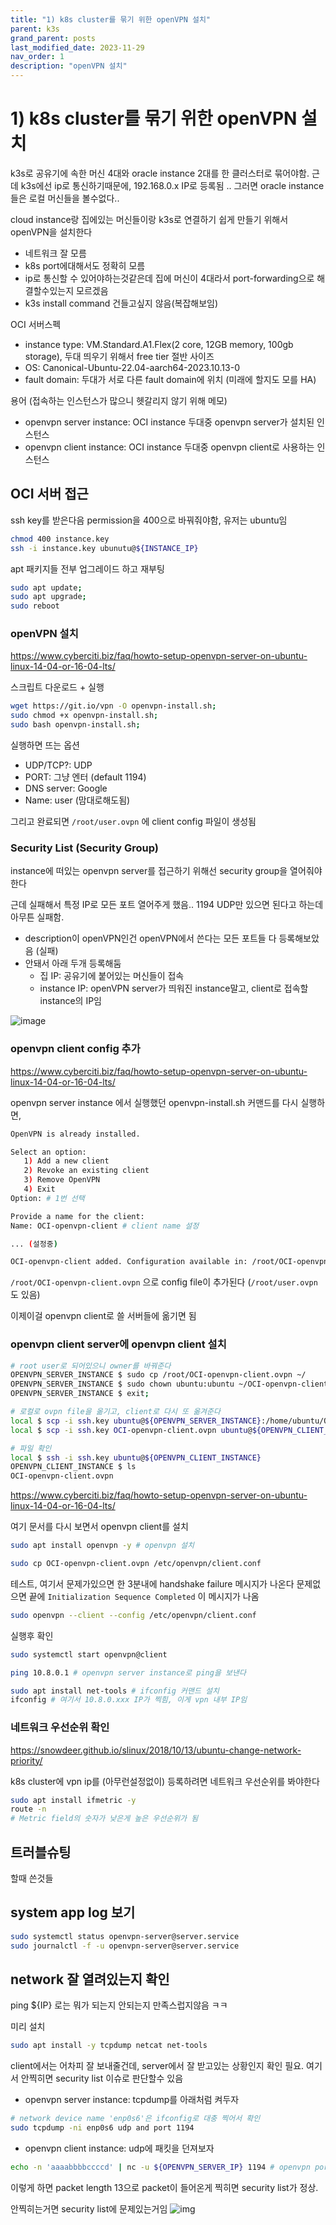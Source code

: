 ```yaml
---
title: "1) k8s cluster를 묶기 위한 openVPN 설치"
parent: k3s
grand_parent: posts
last_modified_date: 2023-11-29
nav_order: 1
description: "openVPN 설치"
---
```


# 1) k8s cluster를 묶기 위한 openVPN 설치

k3s로 공유기에 속한 머신 4대와 oracle instance 2대를 한 클러스터로 묶어야함. 근데 k3s에선 ip로 통신하기때문에, 192.168.0.x IP로 등록됨 .. 그러면 oracle instance들은 로컬 머신들을 볼수없다..

cloud instance랑 집에있는 머신들이랑 k3s로 연결하기 쉽게 만들기 위해서 openVPN을 설치한다

- 네트워크 잘 모름
- k8s port에대해서도 정확히 모름
- ip로 통신할 수 있어야하는것같은데 집에 머신이 4대라서 port-forwarding으로 해결할수있는지 모르겠음
- k3s install command 건들고싶지 않음(복잡해보임)

OCI 서버스펙
- instance type: VM.Standard.A1.Flex(2 core, 12GB memory, 100gb storage), 두대 띄우기 위해서 free tier 절반 사이즈
- OS: Canonical-Ubuntu-22.04-aarch64-2023.10.13-0
- fault domain: 두대가 서로 다른 fault domain에 위치 (미래에 할지도 모를 HA)

용어 (접속하는 인스턴스가 많으니 헷갈리지 않기 위해 메모)
- openvpn server instance: OCI instance 두대중 openvpn server가 설치된 인스턴스
- openvpn client instance: OCI instance 두대중 openvpn client로 사용하는 인스턴스


## OCI 서버 접근
ssh key를 받은다음 permission을 400으로 바꿔줘야함, 유저는 ubuntu임
```sh
chmod 400 instance.key
ssh -i instance.key ubunutu@${INSTANCE_IP}
```

apt 패키지들 전부 업그레이드 하고 재부팅
```sh
sudo apt update;
sudo apt upgrade;
sudo reboot
```

### openVPN 설치

https://www.cyberciti.biz/faq/howto-setup-openvpn-server-on-ubuntu-linux-14-04-or-16-04-lts/

스크립트 다운로드 + 실행
```sh
wget https://git.io/vpn -O openvpn-install.sh;
sudo chmod +x openvpn-install.sh;
sudo bash openvpn-install.sh;
```

실행하면 뜨는 옵션
- UDP/TCP?: UDP
- PORT: 그냥 엔터 (default 1194)
- DNS server: Google
- Name: user (맘대로해도됨)

그리고 완료되면 `/root/user.ovpn` 에 client config 파일이 생성됨

### Security List (Security Group)
instance에 떠있는 openvpn server를 접근하기 위해선 security group을 열어줘야한다

근데 실패해서 특정 IP로 모든 포트 열어주게 했음..
1194 UDP만 있으면 된다고 하는데 아무튼 실패함.

- description이 openVPN인건 openVPN에서 쓴다는 모든 포트들 다 등록해보았음 (실패)
- 안돼서 아래 두개 등록해둠
  - 집 IP: 공유기에 붙어있는 머신들이 접속
  - instance IP: openVPN server가 띄워진 instance말고, client로 접속할 instance의 IP임

![image](openvpn/1.jpg)

### openvpn client config 추가
https://www.cyberciti.biz/faq/howto-setup-openvpn-server-on-ubuntu-linux-14-04-or-16-04-lts/

openvpn server instance 에서 실행했던 openvpn-install.sh 커맨드를 다시 실행하면,
```sh
OpenVPN is already installed.

Select an option:
   1) Add a new client
   2) Revoke an existing client
   3) Remove OpenVPN
   4) Exit
Option: # 1번 선택 

Provide a name for the client:
Name: OCI-openvpn-client # client name 설정

... (설정중)

OCI-openvpn-client added. Configuration available in: /root/OCI-openvpn-client.ovpn

```

`/root/OCI-openvpn-client.ovpn` 으로 config file이 추가된다
(`/root/user.ovpn` 도 있음)

이제이걸 openvpn client로 쓸 서버들에 옮기면 됨

### openvpn client server에 openvpn client 설치

```sh
# root user로 되어있으니 owner를 바꿔준다
OPENVPN_SERVER_INSTANCE $ sudo cp /root/OCI-openvpn-client.ovpn ~/
OPENVPN_SERVER_INSTANCE $ sudo chown ubuntu:ubuntu ~/OCI-openvpn-client.ovpn
OPENVPN_SERVER_INSTANCE $ exit;

# 로컬로 ovpn file을 옮기고, client로 다시 또 옮겨준다
local $ scp -i ssh.key ubuntu@${OPENVPN_SERVER_INSTANCE}:/home/ubuntu/OCI-openvpn-client.ovpn .
local $ scp -i ssh.key OCI-openvpn-client.ovpn ubuntu@${OPENVPN_CLIENT_INSTANCE}:/home/ubuntu/

# 파일 확인
local $ ssh -i ssh.key ubuntu@${OPENVPN_CLIENT_INSTANCE}
OPENVPN_CLIENT_INSTANCE $ ls
OCI-openvpn-client.ovpn
```

https://www.cyberciti.biz/faq/howto-setup-openvpn-server-on-ubuntu-linux-14-04-or-16-04-lts/

여기 문서를 다시 보면서 openvpn client를 설치
```sh
sudo apt install openvpn -y # openvpn 설치

sudo cp OCI-openvpn-client.ovpn /etc/openvpn/client.conf
```

테스트, 여기서 문제가있으면 한 3분내에 handshake failure 메시지가 나온다
문제없으면 끝에 `Initialization Sequence Completed` 이 메시지가 나옴
```sh
sudo openvpn --client --config /etc/openvpn/client.conf
```

실행후 확인
```sh
sudo systemctl start openvpn@client

ping 10.8.0.1 # openvpn server instance로 ping을 보낸다

sudo apt install net-tools # ifconfig 커맨드 설치
ifconfig # 여기서 10.8.0.xxx IP가 찍힘, 이게 vpn 내부 IP임
```

### 네트워크 우선순위 확인

https://snowdeer.github.io/slinux/2018/10/13/ubuntu-change-network-priority/

k8s cluster에 vpn ip를 (아무런설정없이) 등록하려면 네트워크 우선순위를 봐야한다
```sh
sudo apt install ifmetric -y
route -n
# Metric field의 숫자가 낮은게 높은 우선순위가 됨
```


## 트러블슈팅
할때 쓴것들

## system app log 보기
```sh
sudo systemctl status openvpn-server@server.service
sudo journalctl -f -u openvpn-server@server.service
```

## network 잘 열려있는지 확인
ping ${IP} 로는 뭐가 되는지 안되는지 만족스럽지않음 ㅋㅋ

미리 설치
```sh
sudo apt install -y tcpdump netcat net-tools
```

client에서는 어차피 잘 보내줄건데, server에서 잘 받고있는 상황인지 확인 필요.
여기서 안찍히면 security list 이슈로 판단할수 있음

- openvpn server instance: tcpdump를 아래처럼 켜두자
```sh
# network device name 'enp0s6'은 ifconfig로 대충 찍어서 확인
sudo tcpdump -ni enp0s6 udp and port 1194
```

- openvpn client instance: udp에 패킷을 던져보자
```sh
echo -n 'aaaabbbbccccd' | nc -u ${OPENVPN_SERVER_IP} 1194 # openvpn port가 1194
```

이렇게 하면 packet length 13으로 packet이 들어온게 찍히면 security list가 정상.

안찍히는거면 security list에 문제있는거임
![img](openvpn/2.jpg)
